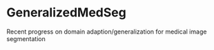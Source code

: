 # GeneralizedMedSeg
Recent progress on domain adaption/generalization for medical image segmentation
